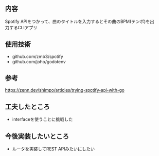## 内容
Spotify APIをつかって、曲のタイトルを入力するとその曲のBPM(テンポ)を出力するCLIアプリ

## 使用技術
- github.com/zmb3/spotify
- github.com/joho/godotenv

## 参考
https://zenn.dev/shimpo/articles/trying-spotify-api-with-go

## 工夫したところ
- interfaceを使うことに挑戦した

## 今後実装したいところ
- ルータを実装してREST APIみたいにしたい